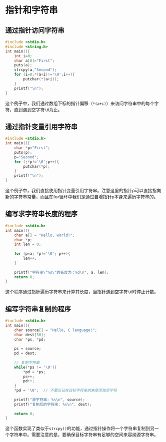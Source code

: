 # 指针和字符串

## 通过指针访问字符串

```c
#include <stdio.h>
#include <string.h>
int main(){
    int i=0;
    char a[8]="First";
    puts(a);
    strcpy(a,"Second");
    for (i=0;*(a+i)!='\0';i++){
        putchar(*(a+i));
    }
    printf("\n");
}
```

这个例子中，我们通过数组下标的指针偏移（`*(a+i)`）来访问字符串中的每个字符，直到遇到空字符`\0`为止。

## 通过指针变量引用字符串

```C
#include <stdio.h>
int main(){
    char *p="First";
    puts(p);
    p="Second";
    for (;*p!='\0';p++){
        putchar(*p);
    }
    printf("\n");
}
```

这个例子中，我们直接使用指针变量引用字符串。注意这里的指针p可以直接指向新的字符串常量，而且在for循环中我们是通过自增指针p本身来遍历字符串的。

## 编写求字符串长度的程序

```C
#include <stdio.h>
int main(){
    char a[] = "Hello, world!";
    char *p;
    int len = 0;
    
    for (p=a; *p!='\0'; p++){
        len++;
    }
    
    printf("字符串\"%s\"的长度为：%d\n", a, len);
    return 0;
}
```

这个程序通过指针遍历字符串来计算其长度，当指针遇到空字符`\0`时停止计数。

## 编写字符串复制的程序

```C
#include <stdio.h>
int main(){
    char source[] = "Hello, C language!";
    char dest[50];
    char *ps, *pd;
    
    ps = source;
    pd = dest;
    
    // 复制字符串
    while(*ps != '\0'){
        *pd = *ps;
        ps++;
        pd++;
    }
    *pd = '\0';  // 不要忘记在目标字符串的末尾添加空字符
    
    printf("源字符串: %s\n", source);
    printf("复制后的字符串: %s\n", dest);
    
    return 0;
}
```

这个函数实现了类似于`strcpy()`的功能，通过指针操作将一个字符串复制到另一个字符串中。需要注意的是，要确保目标字符串有足够的空间来容纳源字符串。

